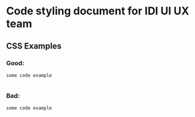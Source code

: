 # Code styling document for IDI UI UX team

## CSS Examples
### Good:
```
some code example


```

### Bad:

```
some code example


```
